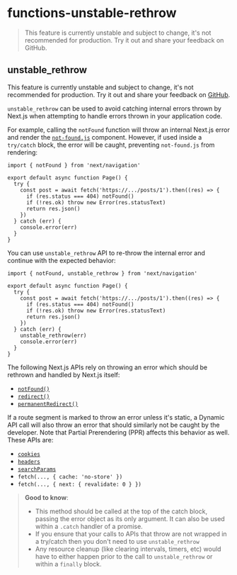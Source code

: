 # functions-unstable-rethrow

> This feature is currently unstable and subject to change, it's not recommended for production. Try it out and share your feedback on GitHub.



## unstable\_rethrow

This feature is currently unstable and subject to change, it's not recommended for production. Try it out and share your feedback on [GitHub](https://github.com/vercel/next.js/issues).

`unstable_rethrow` can be used to avoid catching internal errors thrown by Next.js when attempting to handle errors thrown in your application code.

For example, calling the `notFound` function will throw an internal Next.js error and render the [`not-found.js`](/docs/app/api-reference/file-conventions/not-found) component. However, if used inside a `try/catch` block, the error will be caught, preventing `not-found.js` from rendering:

    import { notFound } from 'next/navigation'
     
    export default async function Page() {
      try {
        const post = await fetch('https://.../posts/1').then((res) => {
          if (res.status === 404) notFound()
          if (!res.ok) throw new Error(res.statusText)
          return res.json()
        })
      } catch (err) {
        console.error(err)
      }
    }

You can use `unstable_rethrow` API to re-throw the internal error and continue with the expected behavior:

    import { notFound, unstable_rethrow } from 'next/navigation'
     
    export default async function Page() {
      try {
        const post = await fetch('https://.../posts/1').then((res) => {
          if (res.status === 404) notFound()
          if (!res.ok) throw new Error(res.statusText)
          return res.json()
        })
      } catch (err) {
        unstable_rethrow(err)
        console.error(err)
      }
    }

The following Next.js APIs rely on throwing an error which should be rethrown and handled by Next.js itself:

*   [`notFound()`](/docs/app/api-reference/functions/not-found)
*   [`redirect()`](about:/docs/app/building-your-application/routing/redirecting#redirect-function)
*   [`permanentRedirect()`](about:/docs/app/building-your-application/routing/redirecting#permanentredirect-function)

If a route segment is marked to throw an error unless it's static, a Dynamic API call will also throw an error that should similarly not be caught by the developer. Note that Partial Prerendering (PPR) affects this behavior as well. These APIs are:

*   [`cookies`](/docs/app/api-reference/functions/cookies)
*   [`headers`](/docs/app/api-reference/functions/headers)
*   [`searchParams`](about:/docs/app/api-reference/file-conventions/page#searchparams-optional)
*   `fetch(..., { cache: 'no-store' })`
*   `fetch(..., { next: { revalidate: 0 } })`

> **Good to know**:
> 
> *   This method should be called at the top of the catch block, passing the error object as its only argument. It can also be used within a `.catch` handler of a promise.
> *   If you ensure that your calls to APIs that throw are not wrapped in a try/catch then you don't need to use `unstable_rethrow`
> *   Any resource cleanup (like clearing intervals, timers, etc) would have to either happen prior to the call to `unstable_rethrow` or within a `finally` block.
